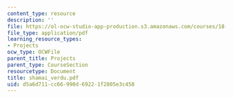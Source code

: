 ```yaml
---
content_type: resource
description: ''
file: https://ol-ocw-studio-app-production.s3.amazonaws.com/courses/18-996-random-matrix-theory-and-its-applications-spring-2004/d5a6d711cc66990d69221f2805e3c458_shamai_verdu.pdf
file_type: application/pdf
learning_resource_types:
- Projects
ocw_type: OCWFile
parent_title: Projects
parent_type: CourseSection
resourcetype: Document
title: shamai_verdu.pdf
uid: d5a6d711-cc66-990d-6922-1f2805e3c458
---
```


